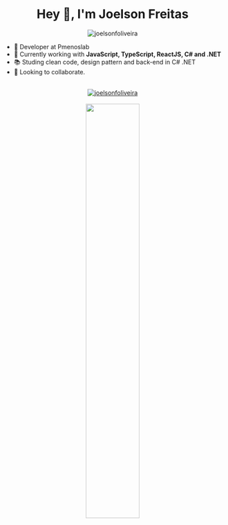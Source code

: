 <h1 align="center">Hey 👋,  I'm Joelson Freitas</h1>

<p align="center"> <img src="https://komarev.com/ghpvc/?username=joelsonfoliveira" alt="joelsonfoliveira" /> </p>

- 🔭 Developer at Pmenoslab
- 🌱 Currently working with **JavaScript, TypeScript, ReactJS, C# and .NET**
- 📚 Studing clean code, design pattern and back-end in C# .NET
- 🤝 Looking to collaborate.

<br />

<div align="center">
  <a href="https://www.linkedin.com/in/joelsonfoliveira/" target="blank">
    <img align="center" src="https://img.shields.io/badge/linkedin-%230077B5.svg?&style=for-the-badge&logo=linkedin&logoColor=white" alt="joelsonfoliveira"/>
  </a>
</div>

<br/>

<div align="center">
  <img width="49.5%" src="https://github-readme-streak-stats.herokuapp.com/?user=joelsonfoliveira&theme=tokyonight&hide_border=true" />
</div>
